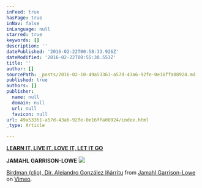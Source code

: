 ```yaml
---
inFeed: true
hasPage: true
inNav: false
inLanguage: null
starred: true
keywords: []
description: ''
datePublished: '2016-02-22T00:58:33.926Z'
dateModified: '2016-02-22T00:55:30.553Z'
title: ''
author: []
sourcePath: _posts/2016-02-10-49a53361-a57d-43a6-92fe-0e16ffa08924.md
published: true
authors: []
publisher:
  name: null
  domain: null
  url: null
  favicon: null
url: 49a53361-a57d-43a6-92fe-0e16ffa08924/index.html
_type: Article

---
```

**[LEARN IT, LIVE IT, LOVE IT, LET IT GO][0]**

**JAMAHL GARRISON-LOWE**
![](https://the-grid-user-content.s3-us-west-2.amazonaws.com/ebfdea4b-e399-4f13-868d-a2e1b112852d.jpg)

[Birdman (clip), Dir. Alejandro González Iñárritu][1] from [Jamahl Garrison-Lowe][2] on [Vimeo][3].

[0]: null
[1]: https://vimeo.com/125609573
[2]: https://vimeo.com/jamahlgarrisonlowe
[3]: https://vimeo.com/
